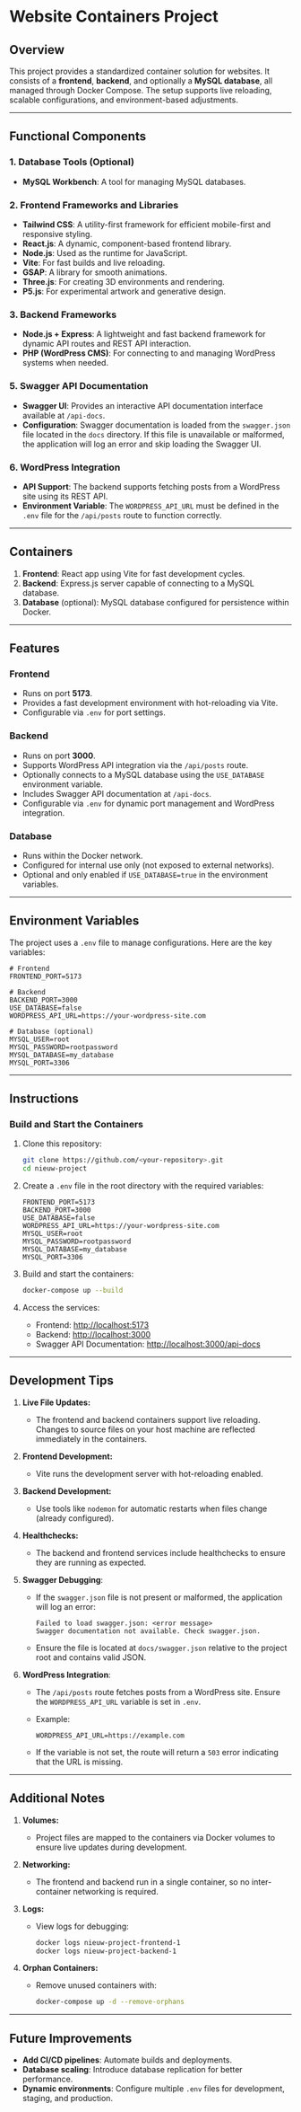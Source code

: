 # Website Containers Project

## Overview

This project provides a standardized container solution for websites. It consists of a **frontend**, **backend**, and optionally a **MySQL database**, all managed through Docker Compose. The setup supports live reloading, scalable configurations, and environment-based adjustments.

---

## Functional Components

### 1. Database Tools (Optional)

- **MySQL Workbench**: A tool for managing MySQL databases.

### 2. Frontend Frameworks and Libraries

- **Tailwind CSS**: A utility-first framework for efficient mobile-first and responsive styling.
- **React.js**: A dynamic, component-based frontend library.
- **Node.js**: Used as the runtime for JavaScript.
- **Vite**: For fast builds and live reloading.
- **GSAP**: A library for smooth animations.
- **Three.js**: For creating 3D environments and rendering.
- **P5.js**: For experimental artwork and generative design.

### 3. Backend Frameworks

- **Node.js + Express**: A lightweight and fast backend framework for dynamic API routes and REST API interaction.
- **PHP (WordPress CMS)**: For connecting to and managing WordPress systems when needed.

### 5. Swagger API Documentation

- **Swagger UI**: Provides an interactive API documentation interface available at `/api-docs`.
- **Configuration**: Swagger documentation is loaded from the `swagger.json` file located in the `docs` directory. If this file is unavailable or malformed, the application will log an error and skip loading the Swagger UI.

### 6. WordPress Integration

- **API Support**: The backend supports fetching posts from a WordPress site using its REST API.
- **Environment Variable**: The `WORDPRESS_API_URL` must be defined in the `.env` file for the `/api/posts` route to function correctly.

---

## Containers

1. **Frontend**: React app using Vite for fast development cycles.
2. **Backend**: Express.js server capable of connecting to a MySQL database.
3. **Database** (optional): MySQL database configured for persistence within Docker.

---

## Features

### Frontend

- Runs on port **5173**.
- Provides a fast development environment with hot-reloading via Vite.
- Configurable via `.env` for port settings.

### Backend

- Runs on port **3000**.
- Supports WordPress API integration via the `/api/posts` route.
- Optionally connects to a MySQL database using the `USE_DATABASE` environment variable.
- Includes Swagger API documentation at `/api-docs`.
- Configurable via `.env` for dynamic port management and WordPress integration.

### Database

- Runs within the Docker network.
- Configured for internal use only (not exposed to external networks).
- Optional and only enabled if `USE_DATABASE=true` in the environment variables.

---

## Environment Variables

The project uses a `.env` file to manage configurations. Here are the key variables:

```env
# Frontend
FRONTEND_PORT=5173

# Backend
BACKEND_PORT=3000
USE_DATABASE=false
WORDPRESS_API_URL=https://your-wordpress-site.com

# Database (optional)
MYSQL_USER=root
MYSQL_PASSWORD=rootpassword
MYSQL_DATABASE=my_database
MYSQL_PORT=3306
```

---

## Instructions

### Build and Start the Containers

1. Clone this repository:

   ```bash
   git clone https://github.com/<your-repository>.git
   cd nieuw-project
   ```

2. Create a `.env` file in the root directory with the required variables:

   ```env
   FRONTEND_PORT=5173
   BACKEND_PORT=3000
   USE_DATABASE=false
   WORDPRESS_API_URL=https://your-wordpress-site.com
   MYSQL_USER=root
   MYSQL_PASSWORD=rootpassword
   MYSQL_DATABASE=my_database
   MYSQL_PORT=3306
   ```

3. Build and start the containers:

   ```bash
   docker-compose up --build
   ```

4. Access the services:
   - Frontend: [http://localhost:5173](http://localhost:5173)
   - Backend: [http://localhost:3000](http://localhost:3000)
   - Swagger API Documentation: [http://localhost:3000/api-docs](http://localhost:3000/api-docs)

---

## Development Tips

1. **Live File Updates:**

   - The frontend and backend containers support live reloading. Changes to source files on your host machine are reflected immediately in the containers.

2. **Frontend Development:**

   - Vite runs the development server with hot-reloading enabled.

3. **Backend Development:**

   - Use tools like `nodemon` for automatic restarts when files change (already configured).

4. **Healthchecks:**

   - The backend and frontend services include healthchecks to ensure they are running as expected.

5. **Swagger Debugging**:

   - If the `swagger.json` file is not present or malformed, the application will log an error:

     ```
     Failed to load swagger.json: <error message>
     Swagger documentation not available. Check swagger.json.
     ```

   - Ensure the file is located at `docs/swagger.json` relative to the project root and contains valid JSON.

6. **WordPress Integration**:

   - The `/api/posts` route fetches posts from a WordPress site. Ensure the `WORDPRESS_API_URL` variable is set in `.env`.

   - Example:

     ```env
     WORDPRESS_API_URL=https://example.com
     ```

   - If the variable is not set, the route will return a `503` error indicating that the URL is missing.

---

## Additional Notes

1. **Volumes:**

   - Project files are mapped to the containers via Docker volumes to ensure live updates during development.

2. **Networking:**

   - The frontend and backend run in a single container, so no inter-container networking is required.

3. **Logs:**

   - View logs for debugging:
     ```bash
     docker logs nieuw-project-frontend-1
     docker logs nieuw-project-backend-1
     ```

4. **Orphan Containers:**
   - Remove unused containers with:
     ```bash
     docker-compose up -d --remove-orphans
     ```

---

## Future Improvements

- **Add CI/CD pipelines**: Automate builds and deployments.
- **Database scaling**: Introduce database replication for better performance.
- **Dynamic environments**: Configure multiple `.env` files for development, staging, and production.

